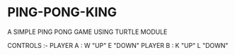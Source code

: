 # PING-PONG-KING
A SIMPLE PING PONG GAME USING TURTLE MODULE
  
CONTROLS :-
   PLAYER A : W "UP" E "DOWN"
   PLAYER B : K "UP" L "DOWN"  
